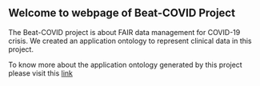 ## Welcome to webpage of Beat-COVID Project
The Beat-COVID project is about FAIR data management for COVID-19 crisis. We created an application ontology to represent clinical data in this project.

To know more about the application ontology generated by this project please visit this [link](https://lumc-biosemantics.github.io/beat-covid/docs/LUMC-Clinical-Ontology.html)
